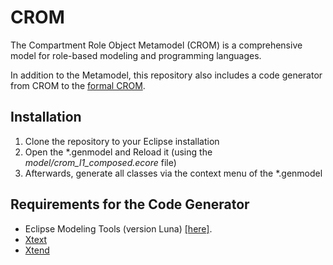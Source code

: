 CROM
====

The Compartment Role Object Metamodel (CROM) is a comprehensive model for role-based modeling and programming languages.

In addition to the Metamodel, this repository also includes a code generator from CROM to the [formal CROM](https://github.com/Eden-06/formalCROM).

## Installation

1. Clone the repository to your Eclipse installation
2. Open the \*.genmodel and Reload it (using the *model/crom\_l1\_composed.ecore* file)
3. Afterwards, generate all classes via the context menu of the *.genmodel

## Requirements for the Code Generator

* Eclipse Modeling Tools (version Luna) [[here]](http://www.eclipse.org/downloads/packages/eclipse-modeling-tools/lunasr2).
* [Xtext](https://github.com/eclipse/xtext)
* [Xtend](https://github.com/eclipse/xtext-xtend)
